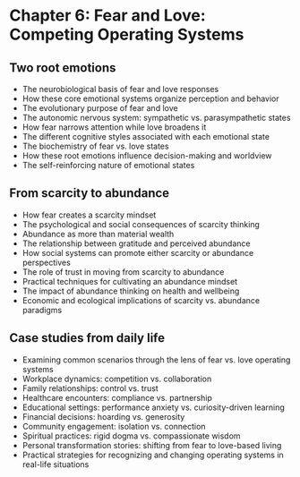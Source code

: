 # Chapter 6: Fear and Love: Competing Operating Systems

## Two root emotions
- The neurobiological basis of fear and love responses
- How these core emotional systems organize perception and behavior
- The evolutionary purpose of fear and love
- The autonomic nervous system: sympathetic vs. parasympathetic states
- How fear narrows attention while love broadens it
- The different cognitive styles associated with each emotional state
- The biochemistry of fear vs. love states
- How these root emotions influence decision-making and worldview
- The self-reinforcing nature of emotional states

## From scarcity to abundance
- How fear creates a scarcity mindset
- The psychological and social consequences of scarcity thinking
- Abundance as more than material wealth
- The relationship between gratitude and perceived abundance
- How social systems can promote either scarcity or abundance perspectives
- The role of trust in moving from scarcity to abundance
- Practical techniques for cultivating an abundance mindset
- The impact of abundance thinking on health and wellbeing
- Economic and ecological implications of scarcity vs. abundance paradigms

## Case studies from daily life
- Examining common scenarios through the lens of fear vs. love operating systems
- Workplace dynamics: competition vs. collaboration
- Family relationships: control vs. trust
- Healthcare encounters: compliance vs. partnership
- Educational settings: performance anxiety vs. curiosity-driven learning
- Financial decisions: hoarding vs. generosity
- Community engagement: isolation vs. connection
- Spiritual practices: rigid dogma vs. compassionate wisdom
- Personal transformation stories: shifting from fear to love-based living
- Practical strategies for recognizing and changing operating systems in real-life situations
